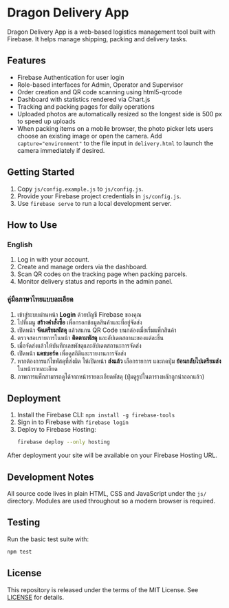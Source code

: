 # Dragon Delivery App

Dragon Delivery App is a web-based logistics management tool built with Firebase. It helps manage shipping, packing and delivery tasks.

## Features

- Firebase Authentication for user login
- Role-based interfaces for Admin, Operator and Supervisor
- Order creation and QR code scanning using html5-qrcode
- Dashboard with statistics rendered via Chart.js
- Tracking and packing pages for daily operations
- Uploaded photos are automatically resized so the longest side is 500&nbsp;px to speed up uploads
- When packing items on a mobile browser, the photo picker lets users choose an existing image or open the camera. Add `capture="environment"` to the file input in `delivery.html` to launch the camera immediately if desired.

## Getting Started

1. Copy `js/config.example.js` to `js/config.js`.
2. Provide your Firebase project credentials in `js/config.js`.
3. Use `firebase serve` to run a local development server.

## How to Use

### English
1. Log in with your account.
2. Create and manage orders via the dashboard.
3. Scan QR codes on the tracking page when packing parcels.
4. Monitor delivery status and reports in the admin panel.

### คู่มือภาษาไทยแบบละเอียด
1. เข้าสู่ระบบผ่านหน้า **Login** ด้วยบัญชี Firebase ของคุณ
2. ไปที่เมนู **สร้างคำสั่งซื้อ** เพื่อกรอกข้อมูลสินค้าและที่อยู่จัดส่ง
3. เปิดหน้า **จัดเตรียมพัสดุ** แล้วสแกน QR Code บนกล่องเมื่อเริ่มแพ็กสินค้า
4. ตรวจสอบรายการในหน้า **ติดตามพัสดุ** และอัปเดตสถานะของแต่ละชิ้น
5. เมื่อจัดส่งแล้วให้บันทึกเลขพัสดุและอัปเดตสถานะการจัดส่ง
6. เปิดหน้า **แดชบอร์ด** เพื่อดูสถิติและรายงานการจัดส่ง
7. หากต้องการแก้ไขพัสดุที่ส่งผิด ให้เปิดหน้า **ส่งแล้ว** เลือกรายการ และกดปุ่ม **ย้อนกลับไปเตรียมส่ง** ในหน้ารายละเอียด
8. ภาพการแพ็กสามารถดูได้จากหน้ารายละเอียดพัสดุ (ปุ่มดูรูปในตารางหลักถูกนำออกแล้ว)

## Deployment

1. Install the Firebase CLI: `npm install -g firebase-tools`
2. Sign in to Firebase with `firebase login`
3. Deploy to Firebase Hosting:
   ```bash
   firebase deploy --only hosting
   ```

After deployment your site will be available on your Firebase Hosting URL.

## Development Notes

All source code lives in plain HTML, CSS and JavaScript under the `js/` directory. Modules are used throughout so a modern browser is required.

## Testing

Run the basic test suite with:

```bash
npm test
```

## License

This repository is released under the terms of the MIT License. See [LICENSE](LICENSE) for details.
